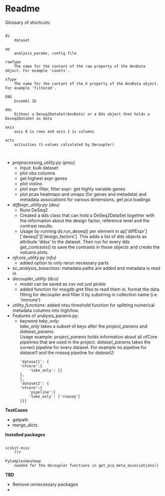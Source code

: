 # Readme

Glossary of shortcuts:
```glossary

ds
    dataset

ap
    analysis_params, config file
    
rawType
    The name for the contant of the raw property of the AnnData object. For example 'counts'.
    
xType
    The name for the contant of the X property of the AnnData object. For example 'filtered'.

ENS
    Ensembl ID

dds
    Eitheer a Deseq2DataSet(AnnData) or a Dds object that holds a Deseq2DataSet as data 

axis
    axis 0 is rows and axis 1 is columns

acts 
    activities (t-values calculated by Decoupler)

    
```


- *preprocessing_utility.py (preu)*
  - Input: bulk dataset
  - plot obs columns
  - get highest expr genes
  - plot violins
  - plot expr filter, filter expr- get highly variable genes
  - plot pcas heatmaps and umaps (for genes and metadata) and metadata associations for various dimensions, get pca loadings
- *diffexpr_utility.py (deu)*
  - Runs DeSeq2 
  - Created a dds class that can hold a DeSeq2DataSet  together with the information about the design factor, reference level and the contrast results.
  - Usage by running ds.run_deseq() per element in ap['diffExpr']['deseq2']['design_factors']. This adds a list of dds objects as attribute 'ddss' to the dataset. Then run for every dds get_contrasts() to save the contrasts in those objects and create the volcano plots.
- *nfcore_utility.py (nfu)*
  -  added option to only rerun necessary parts
- *sc_analysis_baseclass*: metadata paths are added and metadata is read in
- *decoupler_utility (dcu)*
  - model can be saved as csv not just pickle
  - added function for msigdb gmt files to read them in, format the data fitting for decoupler and filter it by substring in collection name (i.e. 'immune')
- *utility_functions*: added otsu threshold function for splitting numerical metadata columns into high/low.
- Features of analysis_params.py: 
  - keyword *take_only*:  
  *take_only* takes a subset of keys after the *project_params* and *dataset_params*.  
  Usage example: *project_params* holds information about all nfCore pipelines that are used in the project. *dataset_params* takes the correct pipeline for every dataset. For example no pipeline for *dataset1* and the *rnaseq* pipeline for *dataset2*:  
    ```
    'dataset1': {   
    'nfcore':{  
        'take_only': []  
    },  
    }, 
    'dataset2': {  
    'nfcore':{
        'pipeline':{
        'take_only': ['rnaseq']  
    }}}
    ```
  
**TestCases**  

  - getpath  
  - merge_dicts  


**Installed packages**   

```glossary

scikit-misc
    ???

PyComplexHeatmap 
    needed for the decoupler functions in get_pca_meta_associations()  
```


**TBD**

- Remove unnecessary packages
- 